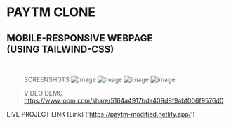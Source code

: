 # PAYTM CLONE

## MOBILE-RESPONSIVE WEBPAGE <br>(USING TAILWIND-CSS)
<br>

>SCREENSHOTS
![image](https://user-images.githubusercontent.com/109015634/184923958-00f516cc-9e1d-482e-b60d-cc8cc446e0bf.png)
![image](https://user-images.githubusercontent.com/109015634/184924051-f120a693-91e5-47e3-b73b-e9320f2ad75d.png)
![image](https://user-images.githubusercontent.com/109015634/184924106-8a4d3ea2-fc9e-4ab9-be06-d91356342800.png)
![image](https://user-images.githubusercontent.com/109015634/184924191-06dc2c58-26e3-42a3-83ac-98790a031f53.png)



>VIDEO DEMO
https://www.loom.com/share/5164a4917bda409d9f9abf006f9576d0

LIVE PROJECT LINK
[Link] ('https://paytm-modified.netlify.app/')
